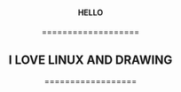 <div align="center">
  <h4>HELLO</h4>

  ===================

  <h2>I LOVE LINUX AND DRAWING</h2>
  ==================
</div>
